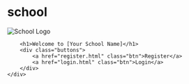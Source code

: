 # school
<!DOCTYPE html>
<html lang="en">
<head>
    <meta charset="UTF-8">
    <title>Welcome - [Your School Name]</title>
    <meta name="viewport" content="width=device-width, initial-scale=1.0">
    <!-- Link to CSS -->
    <link rel="stylesheet" href="styles.css">
</head>
<body>
    <div class="container">
        <!-- School Logo -->
        <img src="school-logo.png" alt="School Logo" class="logo">

        <h1>Welcome to [Your School Name]</h1>
        <div class="buttons">
            <a href="register.html" class="btn">Register</a>
            <a href="login.html" class="btn">Login</a>
        </div>
    </div>
</body>
</html>
